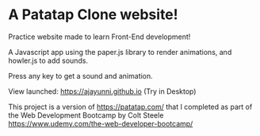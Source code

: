 # A Patatap Clone website!
Practice website made to learn Front-End development!

A Javascript app using the paper.js library to render animations, and howler.js to add sounds.

Press any key to get a sound and animation.

View launched: https://ajayunni.github.io  (Try in Desktop)

This project is a version of https://patatap.com/ that I completed as part of the Web Development Bootcamp by Colt Steele https://www.udemy.com/the-web-developer-bootcamp/
